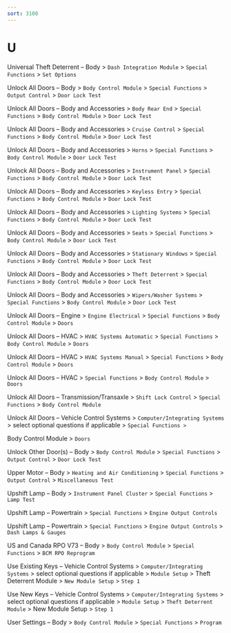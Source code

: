 ```yaml
---
sort: 3100
---
```

# U

Universal Theft Deterrent – Body > `Dash Integration Module` > `Special Functions` > `Set Options`

Unlock All Doors – Body > `Body Control Module` > `Special Functions` > `Output Control` > `Door Lock Test`

Unlock All Doors – Body and Accessories > `Body Rear End` > `Special Functions` > `Body Control Module` > `Door Lock Test`

Unlock All Doors – Body and Accessories > `Cruise Control` > `Special Functions` > `Body Control Module` > `Door Lock Test`

Unlock All Doors – Body and Accessories > `Horns` > `Special Functions` > `Body Control Module` > `Door Lock Test`

Unlock All Doors – Body and Accessories > `Instrument Panel` > `Special Functions` > `Body Control Module` > `Door Lock Test`

Unlock All Doors – Body and Accessories > `Keyless Entry` > `Special Functions` > `Body Control Module` > `Door Lock Test`

Unlock All Doors – Body and Accessories > `Lighting Systems` > `Special Functions` > `Body Control Module` > `Door Lock Test`

Unlock All Doors – Body and Accessories > `Seats` > `Special Functions` > `Body Control Module` > `Door Lock Test`

Unlock All Doors – Body and Accessories > `Stationary Windows` > `Special Functions` > `Body Control Module` > `Door Lock Test`

Unlock All Doors – Body and Accessories > `Theft Deterrent` > `Special Functions` > `Body Control Module` > `Door Lock Test`

Unlock All Doors – Body and Accessories > `Wipers/Washer Systems` > `Special Functions` > `Body Control Module` > `Door Lock Test`

Unlock All Doors – Engine > `Engine Electrical` > `Special Functions` > `Body Control Module` > `Doors`

Unlock All Doors – HVAC > `HVAC Systems Automatic` > `Special Functions` > `Body Control Module` > `Doors`

Unlock All Doors – HVAC > `HVAC Systems Manual` > `Special Functions` > `Body Control Module` > `Doors`

Unlock All Doors – HVAC > `Special Functions` > `Body Control Module` > `Doors`

Unlock All Doors – Transmission/Transaxle > `Shift Lock Control` > `Special Functions` > `Body Control Module`

Unlock All Doors – Vehicle Control Systems > `Computer/Integrating Systems` > select optional questions if applicable > `Special Functions >`

Body Control Module > `Doors`

Unlock Other Door(s) – Body > `Body Control Module` > `Special Functions` > `Output Control` > `Door Lock Test`

Upper Motor – Body > `Heating and Air Conditioning` > `Special Functions` > `Output Control` > `Miscellaneous Test`

Upshift Lamp – Body > `Instrument Panel Cluster` > `Special Functions` > `Lamp Test`

Upshift Lamp – Powertrain > `Special Functions` > `Engine Output Controls`

Upshift Lamp – Powertrain > `Special Functions` > `Engine Output Controls` > `Dash Lamps & Gauges`

US and Canada RPO V73 – Body > `Body Control Module` > `Special Functions` > `BCM RPO Reprogram`

Use Existing Keys – Vehicle Control Systems > `Computer/Integrating Systems` > select optional questions if applicable > `Module Setup` > Theft Deterrent Module > `New Module Setup` > `Step 1`

Use New Keys – Vehicle Control Systems > `Computer/Integrating Systems` > select optional questions if applicable > `Module Setup` > `Theft Deterrent Module` > New Module Setup > `Step 1`

User Settings – Body > `Body Control Module` > `Special Functions` > `Program`
